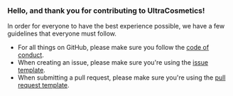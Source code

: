 ### Hello, and thank you for contributing to UltraCosmetics!  
In order for everyone to have the best experience possible, we have a few guidelines that everyone must follow.  
- For all things on GitHub, please make sure you follow the [code of conduct](https://github.com/iSach/UltraCosmetics/blob/master/CODE_OF_CONDUCT.md).    
- When creating an issue, please make sure you're using the [issue template](https://github.com/iSach/UltraCosmetics/blob/master/ISSUE_TEMPLATE.md).    
- When submitting a pull request, please make sure you're using the [pull request template](https://github.com/iSach/UltraCosmetics/blob/master/PULL_REQUEST_TEMPLATE.md).    
